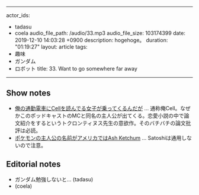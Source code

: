 
---
actor_ids:
  - tadasu
  - coela
audio_file_path: /audio/33.mp3
audio_file_size: 103174399
date: 2019-12-10 14:03:28 +0900
description: hogehoge。
duration: "01:19:27"
layout: article
tags: 
  - 趣味
  - ガンダム
  - ロボット
title: 33. Want to go somewhere far away
---

## Show notes
- [俺の通勤電車にCellを読んでる女子が乗ってくるんだが](https://kakuyomu.jp/works/1177354054892425531) ... 通称俺Cell。なぜかこのポッドキャストのMCと同名の主人公が出てくる。恋愛小説の中で論文紹介をするというトクロンティヌス先生の意欲作。そのバチバチの論文批評は必読。
- [ポケモンの主人公の名前がアメリカではAsh Ketchum](https://bulbapedia.bulbagarden.net/wiki/Ash_Ketchum) ... Satoshiは通用しないので注意。


## Editorial notes
- ガンダム勉強しないと... (tadasu)
- (coela)
